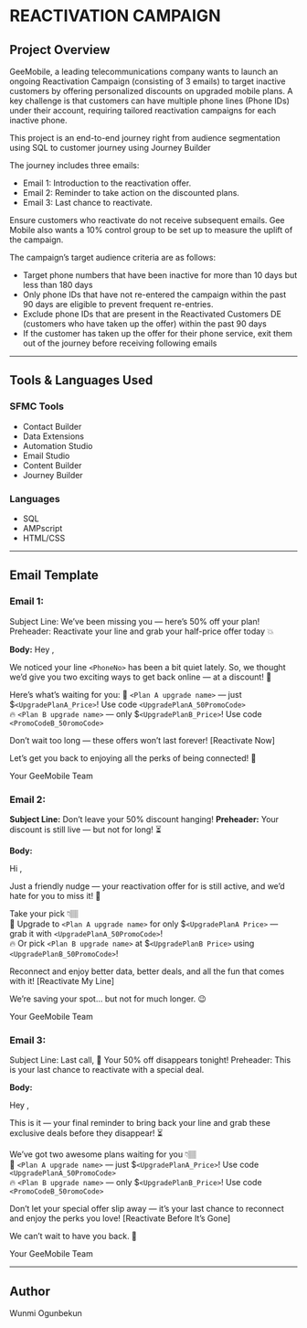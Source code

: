 # REACTIVATION CAMPAIGN

## Project Overview

GeeMobile, a leading telecommunications company wants to launch an ongoing Reactivation Campaign (consisting of 3 emails) to target inactive customers by offering personalized discounts on upgraded mobile plans. A key challenge is that customers can have multiple phone lines (Phone IDs) under their account, requiring tailored reactivation campaigns for each inactive phone.

This project is an end-to-end journey right from audience segmentation using SQL to customer journey using Journey Builder

The journey includes three emails:
- Email 1: Introduction to the reactivation offer.
- Email 2: Reminder to take action on the discounted plans.
- Email 3: Last chance to reactivate.

Ensure customers who reactivate do not receive subsequent emails.
Gee Mobile also wants a 10% control group to be set up to measure the uplift of the campaign.

The campaign’s target audience criteria are as follows:

- Target phone numbers that have been inactive for more than 10 days but less than 180 days
- Only phone IDs that have not re-entered the campaign within the past 90 days are eligible to prevent frequent re-entries.
- Exclude phone IDs that are present in the Reactivated Customers DE (customers who have taken up the offer) within the past 90 days
- If the customer has taken up the offer for their phone service, exit them out of the journey before receiving following emails

---

## Tools & Languages Used

### SFMC Tools
- Contact Builder  
- Data Extensions  
- Automation Studio   
- Email Studio  
- Content Builder  
- Journey Builder   


### Languages
- SQL  
- AMPscript   
- HTML/CSS  

---

## Email Template

### Email 1: 
Subject Line: We’ve been missing you — here’s 50% off your plan!
Preheader: Reactivate your line and grab your half-price offer today 💥

**Body:**
Hey <FirstName>,  

We noticed your line `<PhoneNo>` has been a bit quiet lately. So, we thought we’d give you two exciting ways to get back online — at a discount! 🎉  

Here’s what’s waiting for you: 
🚀 `<Plan A upgrade name>` — just $`<UpgradePlanA_Price>`! Use code `<UpgradePlanA_50PromoCode>`  
🔥 `<Plan B upgrade name>` — only $`<UpgradePlanB_Price>`! Use code `<PromoCodeB_50romoCode>` 

Don’t wait too long — these offers won’t last forever!
[Reactivate Now]

Let’s get you back to enjoying all the perks of being connected! 💙

Your GeeMobile Team

### Email 2: 

**Subject Line:** Don’t leave your 50% discount hanging!
**Preheader:** Your discount is still live — but not for long! ⏳

**Body:**

Hi <FirstName>,  

Just a friendly nudge — your reactivation offer for <PhoneNo> is still active, and we’d hate for you to miss it! 💌 

Take your pick 👇🏽  
💫 Upgrade to `<Plan A upgrade name>` for only $`<UpgradePlanA Price>` — grab it with `<UpgradePlanA_50PromoCode>`!  
🔥 Or pick `<Plan B upgrade name>` at $`<UpgradePlanB Price>` using `<UpgradePlanB_50PromoCode>`!

Reconnect and enjoy better data, better deals, and all the fun that comes with it!
[Reactivate My Line]

We’re saving your spot… but not for much longer. 😉

Your GeeMobile Team

### Email 3:

Subject Line: Last call, 🚨 Your 50% off disappears tonight!
Preheader: This is your last chance to reactivate with a special deal.

**Body:**

Hey **<FirstName>**,  

This is it — your final reminder to bring back your line <PhoneNo> and grab these exclusive deals before they disappear! ⏳  

We’ve got two awesome plans waiting for you 👇🏽  
🚀 `<Plan A upgrade name>` — just $`<UpgradePlanA_Price>`! Use code `<UpgradePlanA_50PromoCode>`  
🔥 `<Plan B upgrade name>` — only $`<UpgradePlanB_Price>`! Use code `<PromoCodeB_50romoCode>`

Don’t let your special offer slip away — it’s your last chance to reconnect and enjoy the perks you love!
[Reactivate Before It’s Gone]

We can’t wait to have you back. 💙

Your GeeMobile Team

---

## Author
Wunmi Ogunbekun







